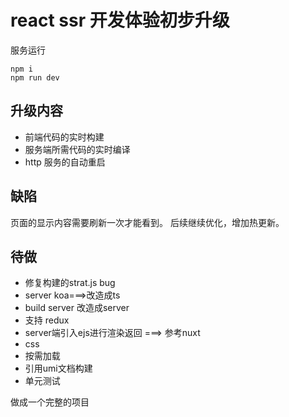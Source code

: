 # react ssr 开发体验初步升级

服务运行

```
npm i 
npm run dev 
```

## 升级内容

* 前端代码的实时构建
* 服务端所需代码的实时编译
* http 服务的自动重启

## 缺陷

页面的显示内容需要刷新一次才能看到。 后续继续优化，增加热更新。



## 待做

- 修复构建的strat.js bug
- server koa===>改造成ts
- build server 改造成server
- 支持 redux
- server端引入ejs进行渲染返回 ===> 参考nuxt
- css
- 按需加载
- 引用umi文档构建
- 单元测试

做成一个完整的项目
